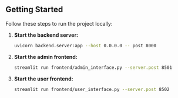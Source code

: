 ## Getting Started

Follow these steps to run the project locally:

1. **Start the backend server:**
   ```bash
   uvicorn backend.server:app --host 0.0.0.0 -- post 8000
   ```

2. **Start the admin frontend:**
   ```bash
   streamlit run frontend/admin_interface.py --server.post 8501
   ```

3. **Start the user frontend:**
   ```bash
   streamlit run frontend/user_interface.py --server.post 8502
   ```